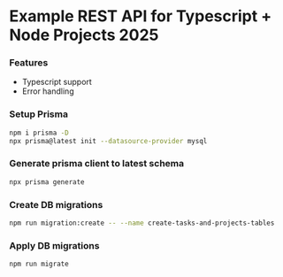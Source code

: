 # Example REST API for Typescript + Node Projects 2025

### Features
- Typescript support
- Error handling

### Setup Prisma
```bash
npm i prisma -D
npx prisma@latest init --datasource-provider mysql
```

### Generate prisma client to latest schema
```bash
npx prisma generate
```

### Create DB migrations
```bash
npm run migration:create -- --name create-tasks-and-projects-tables
```

### Apply DB migrations
```bash
npm run migrate
```
